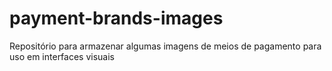 # payment-brands-images
Repositório para armazenar algumas imagens de meios de pagamento para uso em interfaces visuais
